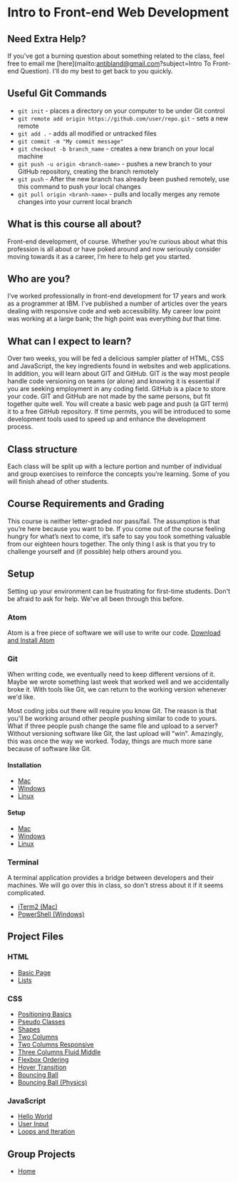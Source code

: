 # Intro to Front-end Web Development

## Need Extra Help? ##

If you've got a burning question about something related to the class, feel free to email me [here](mailto:antibland@gmail.com?subject=Intro To Front-end Question). I'll do my best to get back to you quickly.

## Useful Git Commands ##

- `git init` - places a directory on your computer to be under Git control
- `git remote add origin https://github.com/user/repo.git` - sets a new remote
- `git add .` - adds all modified or untracked files
- `git commit -m "My commit message"`
- `git checkout -b branch_name` - creates a new branch on your local machine
- `git push -u origin <branch-name>` - pushes a new branch to your GitHub repository, creating the branch remotely
- `git push` - After the new branch has already been pushed remotely, use this command to push your local changes
- `git pull origin <branh-name>` - pulls and locally merges any remote changes into your current local branch

## What is this course all about?

Front-end development, of course. Whether you’re curious about what this profession is all about or have poked around and now seriously consider moving towards it as a career, I’m here to help get you started.

## Who are you?

I’ve worked professionally in front-end development for 17 years and work as a programmer at IBM. I’ve published a number of articles over the years dealing with responsive code and web accessibility. My career low point was working at a large bank; the high point was everything *but* that time.

## What can I expect to learn?

Over two weeks, you will be fed a delicious sampler platter of HTML, CSS and JavaScript, the key ingredients found in websites and web applications. In addition, you will learn about GIT and GitHub. GIT is the way most people handle code versioning on teams (or alone) and knowing it is essential if you are seeking employment in any coding field. GitHub is a place to store your code. GIT and GitHub are not made by the same persons, but fit together quite well. You will create a basic web page and push (a GIT term) it to a free GitHub repository. If time permits, you will be introduced to some development tools used to speed up and enhance the development process.

## Class structure

Each class will be split up with a lecture portion and number of individual and group exercises to reinforce the concepts you’re learning. Some of you will finish ahead of other students.

## Course Requirements and Grading

This course is neither letter-graded nor pass/fail. The assumption is that you’re here because you want to be. If you come out of the course feeling hungry for what’s next to come, it’s safe to say you took something valuable from our eighteen hours together. The only thing I ask is that you try to challenge yourself and (if possible) help others around you.

## Setup

Setting up your environment can be frustrating for first-time students. Don't be afraid to ask for help. We've all been through this before.

### Atom
Atom is a free piece of software we will use to write our code. [Download and Install Atom](https://atom.io/)

### Git
When writing code, we eventually need to keep different versions of it. Maybe we wrote something last week that worked well and we accidentally broke it. With tools like Git, we can return to the working version whenever we'd like.

Most coding jobs out there will require you know Git. The reason is that you'll be working around other people pushing similar to code to yours. What if three people push change the same file and upload to a server? Without versioning software like Git, the last upload will "win". Amazingly, this was once the way we worked. Today, things are much more sane because of software like Git.

#### Installation

* [Mac](https://git-scm.com/book/en/v2/Getting-Started-Installing-Git#Installing-on-Mac)
* [Windows](https://git-scm.com/book/en/v2/Getting-Started-Installing-Git#Installing-on-Windows)
* [Linux](https://git-scm.com/book/en/v2/Getting-Started-Installing-Git#Installing-on-Linux)

#### Setup

* [Mac](https://help.github.com/articles/set-up-git/#platform-mac)
* [Windows](https://help.github.com/articles/set-up-git/#platform-windows)
* [Linux](https://help.github.com/articles/set-up-git/#platform-linux)

### Terminal

A terminal application provides a bridge between developers and their machines. We will go over this in class, so don't stress about it if it seems complicated.

* [iTerm2 (Mac)](https://www.iterm2.com/)
* [PowerShell (Windows)](http://alternativeto.net/software/powershell/?platform=windows)

## Project Files

### **HTML**
 * [Basic Page](https://antibland.github.io/front-end/project_files/html/basic_page.html)
 * [Lists](https://antibland.github.io/front-end/project_files/html/lists.html)

### **CSS**
 * [Positioning Basics](https://antibland.github.io/front-end/project_files/css/positioning_basics.html)
 * [Pseudo Classes](https://antibland.github.io/front-end/project_files/css/pseudo_classes.html)
 * [Shapes](https://antibland.github.io/front-end/project_files/css/shapes.html)
 * [Two Columns](https://antibland.github.io/front-end/project_files/css/two_columns.html)
 * [Two Columns Responsive](https://antibland.github.io/front-end/project_files/css/two_columns_responsive.html)
 * [Three Columns Fluid Middle](https://antibland.github.io/front-end/project_files/css/three_columns_fluid_middle.html)
 * [Flexbox Ordering](https://antibland.github.io/front-end/project_files/css/flexbox_ordering.html)
 * [Hover Transition](https://antibland.github.io/front-end/project_files/css/hover_transition.html)
 * [Bouncing Ball](https://antibland.github.io/front-end/project_files/css/bouncing_ball.html)
 * [Bouncing Ball (Physics)](https://antibland.github.io/front-end/project_files/css/bouncing_ball_physics.html)

### **JavaScript**
  * [Hello World](https://antibland.github.io/front-end/project_files/javascript/hello_world.html)
  * [User Input](https://antibland.github.io/front-end/project_files/javascript/user_input.html)
  * [Loops and Iteration](https://antibland.github.io/front-end/project_files/javascript/loops_and_iteration.html)

## Group Projects
  * [Home](https://antibland.github.io/front-end/group_projects/README.md)
